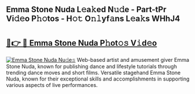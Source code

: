 ## Emma Stone Nuda L𝚎a𝚔ed N𝚞𝚍e - Part-tPr Vi𝚍𝚎o P𝚑𝚘tos - H𝚘𝚝 O𝚗𝚕yf𝚊ns L𝚎a𝚔s WHhJ4

# <h2><a href="http://kf36y4.oniu.top/?m=Emma+Stone+Nuda">🔗👉 🔴 Emma Stone Nuda P𝚑ot𝚘𝚜 V𝚒d𝚎o</a></h2>

[![Emma Stone Nuda Nu𝚍e𝚜](https://i.imgur.com/0qMVB7G.gif)](http://kf36y4.oniu.top/?m=Emma+Stone+Nuda)
Web-based artist and amusement giver Emma Stone Nuda, known for publishing dance and lifestyle tutorials through trending dance moves and short films. Versatile stagehand Emma Stone Nuda, known for their exceptional skills and accomplishments in supporting various aspects of live performances.  
